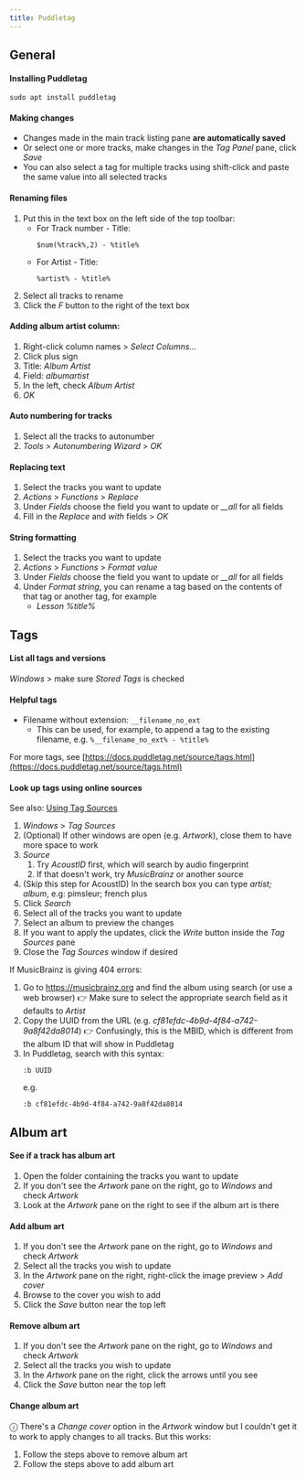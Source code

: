 ```yaml
---
title: Puddletag
---
```


## General

#### Installing Puddletag

```
sudo apt install puddletag
```

#### Making changes

- Changes made in the main track listing pane **are automatically saved**
- Or select one or more tracks, make changes in the _Tag Panel_ pane, click _Save_
- You can also select a tag for multiple tracks using shift-click and paste the same value into all selected tracks

#### Renaming files

1. Put this in the text box on the left side of the top toolbar:
   - For Track number - Title:
     ```
     $num(%track%,2) - %title%
     ```
   - For Artist - Title:
     ```
     %artist% - %title%
     ```
1. Select all tracks to rename
1. Click the _F_ button to the right of the text box

#### Adding album artist column:

1. Right-click column names > _Select Columns..._
1. Click plus sign
1. Title: _Album Artist_
1. Field: _albumartist_
1. In the left, check _Album Artist_
1. _OK_

#### Auto numbering for tracks

1. Select all the tracks to autonumber
1. _Tools_ > _Autonumbering Wizard_ > _OK_

#### Replacing text

1. Select the tracks you want to update
1. _Actions_ > _Functions_ > _Replace_
1. Under _Fields_ choose the field you want to update or _\_\_all_ for all fields
1. Fill in the _Replace_ and _with_ fields > _OK_

#### String formatting

1. Select the tracks you want to update
1. _Actions_ > _Functions_ > _Format value_
1. Under _Fields_ choose the field you want to update or _\_\_all_ for all fields
1. Under _Format string_, you can rename a tag based on the contents of that tag or another tag, for example
   - _Lesson %title%_

## Tags

#### List all tags and versions

_Windows_ > make sure _Stored Tags_ is checked

#### Helpful tags

- Filename without extension: `__filename_no_ext`
  - This can be used, for example, to append a tag to the existing filename, e.g. `%__filename_no_ext% - %title%`

For more tags, see [https://docs.puddletag.net/source/tags.html](https://docs.puddletag.net/source/tags.html)

#### Look up tags using online sources

See also: [Using Tag Sources](https://docs.puddletag.net/source/tagsources.html)

1. _Windows_ > _Tag Sources_
1. (Optional) If other windows are open (e.g. _Artwork_), close them to have more space to work
1. _Source_
   1. Try _AcoustID_ first, which will search by audio fingerprint
   1. If that doesn't work, try _MusicBrainz_ or another source
1. (Skip this step for AcoustID) In the search box you can type _artist; album_, e.g:
   pimsleur; french plus
1. Click _Search_
1. Select all of the tracks you want to update
1. Select an album to preview the changes
1. If you want to apply the updates, click the _Write_ button inside the _Tag Sources_ pane
1. Close the _Tag Sources_ window if desired

If MusicBrainz is giving 404 errors:

1. Go to https://musicbrainz.org and find the album using search (or use a web browser)
   👉 Make sure to select the appropriate search field as it defaults to _Artist_
1. Copy the UUID from the URL (e.g. _cf81efdc-4b9d-4f84-a742-9a8f42da8014_)
   👉 Confusingly, this is the MBID, which is different from the album ID that will show in Puddletag
1. In Puddletag, search with this syntax:
   ```
   :b UUID
   ```
   e.g.
   ```
   :b cf81efdc-4b9d-4f84-a742-9a8f42da8014
   ```

## Album art

#### See if a track has album art

1. Open the folder containing the tracks you want to update
1. If you don't see the _Artwork_ pane on the right, go to _Windows_ and check _Artwork_
1. Look at the _Artwork_ pane on the right to see if the album art is there

#### Add album art

1. If you don't see the _Artwork_ pane on the right, go to _Windows_ and check _Artwork_
1. Select all the tracks you wish to update
1. In the _Artwork_ pane on the right, right-click the image preview > _Add cover_
1. Browse to the cover you wish to add
1. Click the _Save_ button near the top left

#### Remove album art

1. If you don't see the _Artwork_ pane on the right, go to _Windows_ and check _Artwork_
1. Select all the tracks you wish to update
1. In the _Artwork_ pane on the right, click the arrows until you see _<blank>_
1. Click the _Save_ button near the top left

#### Change album art

ⓘ There's a _Change cover_ option in the _Artwork_ window but I couldn't get it to work to apply changes to all tracks. But this works:

1. Follow the steps above to remove album art
1. Follow the steps above to add album art
